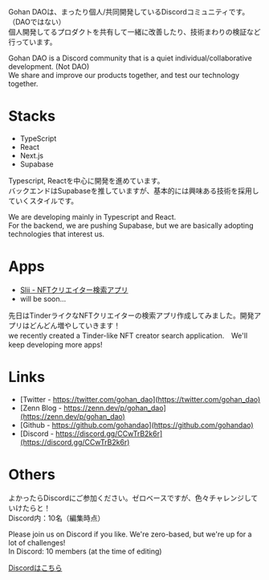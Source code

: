 Gohan DAOは、まったり個人/共同開発しているDiscordコミュニティです。（DAOではない）<br>
個人開発してるプロダクトを共有して一緒に改善したり、技術まわりの検証など行っています。

Gohan DAO is a Discord community that is a quiet individual/collaborative development. (Not DAO) <br>
We share and improve our products together, and test our technology together.

# Stacks
- TypeScript
- React
- Next.js
- Supabase

Typescript, Reactを中心に開発を進めています。<br>
バックエンドはSupabaseを推していますが、基本的には興味ある技術を採用していくスタイルです。

We are developing mainly in Typescript and React.<br>
For the backend, we are pushing Supabase, but we are basically adopting technologies that interest us.

# Apps
- [Slii - NFTクリエイター検索アプリ](https://slii.xyz)
- will be soon...

先日はTinderライクなNFTクリエイターの検索アプリ作成してみました。開発アプリはどんどん増やしていきます！<br>
we recently created a Tinder-like NFT creator search application.　We'll keep developing more apps!

# Links
- [Twitter - https://twitter.com/gohan_dao](https://twitter.com/gohan_dao)
- [Zenn Blog - https://zenn.dev/p/gohan_dao](https://zenn.dev/p/gohan_dao)
- [Github - https://github.com/gohandao](https://github.com/gohandao)
- [Discord - https://discord.gg/CCwTrB2k6r](https://discord.gg/CCwTrB2k6r)

# Others
よかったらDiscordにご参加ください。ゼロベースですが、色々チャレンジしていけたらと！<br>
Discord内：10名（編集時点）

Please join us on Discord if you like. We're zero-based, but we're up for a lot of challenges!<br>
In Discord: 10 members (at the time of editing)

[Discordはこちら](https://discord.gg/CCwTrB2k6r)
